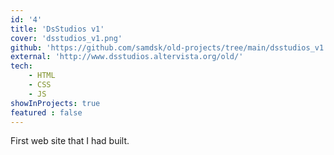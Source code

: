 ```yaml
---
id: '4'
title: 'DsStudios v1'
cover: 'dsstudios_v1.png'
github: 'https://github.com/samdsk/old-projects/tree/main/dsstudios_v1'
external: 'http://www.dsstudios.altervista.org/old/'
tech:
    - HTML
    - CSS
    - JS
showInProjects: true
featured : false
---
```


First web site that I had built.
